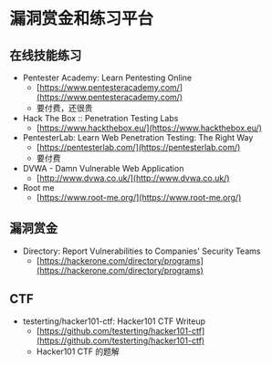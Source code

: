 # 漏洞赏金和练习平台

## 在线技能练习



* Pentester Academy: Learn Pentesting Online 
  * [https://www.pentesteracademy.com/](https://www.pentesteracademy.com/)
  * 要付费，还很贵
* Hack The Box :: Penetration Testing Labs 
  * [https://www.hackthebox.eu/](https://www.hackthebox.eu/)
* PentesterLab: Learn Web Penetration Testing: The Right Way 
  * [https://pentesterlab.com/](https://pentesterlab.com/)
  * 要付费
* DVWA - Damn Vulnerable Web Application 
  * [http://www.dvwa.co.uk/](http://www.dvwa.co.uk/)
* Root me
  * [https://www.root-me.org/](https://www.root-me.org/)

## 漏洞赏金

* Directory: Report Vulnerabilities to Companies' Security Teams 
  * [https://hackerone.com/directory/programs](https://hackerone.com/directory/programs)

## CTF 

* testerting/hacker101-ctf: Hacker101 CTF Writeup 
  * [https://github.com/testerting/hacker101-ctf](https://github.com/testerting/hacker101-ctf)
  * Hacker101 CTF 的题解

